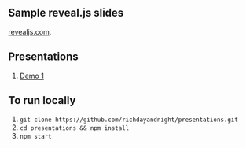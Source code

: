 ## Sample reveal.js slides
[revealjs.com](https://revealjs.com).

## Presentations
1. [Demo 1](https://richdayandnight.github.io/presentations/june-4-2020-demo)

## To run locally
1. `git clone https://github.com/richdayandnight/presentations.git`
2. `cd presentations && npm install`
3. `npm start`